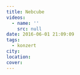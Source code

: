 ```yaml
---
title: Nebcube
videos:
  - name: ''
    src: null
date: 2016-06-01 21:09:09
tags:
  - konzert
city:
location:
cover:
---
```

